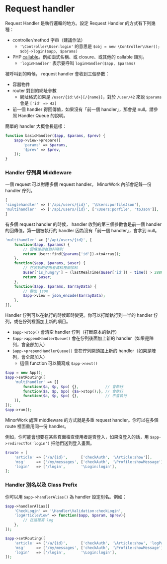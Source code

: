 # Request handler

Request Handler 是執行邏輯的地方。設定 Request Handler 的方式有下列幾種：

- controller/method 字串（建議作法）
  - `'\Controller\User:login'` 的意思是 `$obj = new \Controller\User(); $obj->login($app, $params)`
- PHP [callable](http://php.net/manual/en/language.types.callable.php)。例如函式名稱、或 closure、或其他的 callable 類別。
  - `'loginHandler'` 表示要呼叫 `loginHandler($app, $params)`

被呼叫到的時候， request handler 會收到三個參數：

- 容器物件
- router 對到的網址參數
  - 網址格式如果是 `/user/{id:\d+}[/{name}]`，對於 `/user/42` 來說 `$params` 會是 `['id' => 42]`
- 前一個 handler 得回傳值，如果沒有「前一個 handler」，那會是 null。請參照 Handler Queue 的說明。

簡單的 handler 大概會長這樣：

```php
function basicHandler($app, $params, $prev) {
    $app->view->prepare([
        'params' => $params,
        '$prev' => $prev,
    ]);
}
```

### Handler 佇列與 Middleware

一個 request 可以對應多個 request handler。 MinorWork 內部會記錄一份 handler 佇列。

```php
[
'singlehandler' => ['/api/users/{id}', '\Users:porfileJson'],
'multihandler'  => ['/api/users/{id}', ['\Users:porfile', 'toJson']],
]
```

有多個 request handler 的時候， handler 收到的第三個參數會是前一個 handler 的回傳值。第一個被執行的 handler 因為沒有「前一個 handler」，會拿到 null。

```php
'multihandler' => ['/api/users/{id}', [
    function($app, $params) {
        // 回傳使用者資料陣列
        return User::find($params['id'])->toArray();
    },
    function($app, $params, $user) {
        // 在收到的使用者資料裡面加料
        $user['is_hungry'] = (lastMealTime($user['id']) - time() > 28800);
        return $user;
    },
    function($app, $params, $arrayData) {
        // 輸出 json
        $app->view = json_encode($arrayData);
    },
]],
```

Handler 佇列可以在執行的時候即時變更。你可以打斷執行到一半的 handler 佇列，或在佇列裡面加上新的項目。

- `$app->stop()` 會清空 handler 佇列（打斷原本的執行）
- `$app->appendHandlerQueue()` 會在佇列後面加上新的 handler（如果是陣列，會全部加入）
- `$app->prependHandlerQueue()` 會在佇列開頭加上新的 handler（如果是陣列，會全部加入）
  - 這個 function 可以簡寫成 `$app->next()`

```php
$app = new App();
$app->setRouting([
    'multihandler' => [[
        function($a, $p, $po) {},            // 會執行
        function($a, $p, $po) {$a->stop();}, // 會執行
        function($a, $p, $po) {},            // 不會執行
    ]],
]);
$app->run();
```

MinorWork 處理 middleware 的方式就是多重 request handler。你可以在多個 route 裡面重用同一份 handler。

例如，你可能會想要在某些頁面檢查使用者是否登入，如果沒登入的話，用 `$app->redirectTo('login')` 把他們送到登入畫面。

```php
$route = [
    'article' => ['/a/{id}',      ['checkAuth', '\Article:show']],
    'msg'     => ['/my/messages', ['checkAuth', '\Profile:showMessage']],
    'login'   => ['/login',       '\Login:login'],
];
```

### Handler 別名以及 Class Prefix

你可以用 `$app->handlerAlias()` 為 handler 設定別名。例如：

```php
$app->handlerAlias([
    'CheckLogin' => '\Handler\Validation:checkLogin',
    'logArticleView' => function($app, $param, $prev){
        // 在這裡寫 log
    },
]);

$app->setRouting([
    'article' => ['/a/{id}',      ['checkAuth', '\Article:show', 'logPageView']],
    'msg'     => ['/my/messages', ['checkAuth', '\Profile:showMessage']],
    'login'   => ['/login',       '\Login:login'],
]);
```

